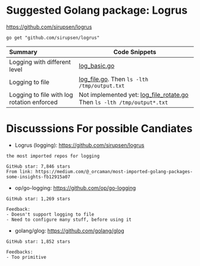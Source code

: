 # Suggested Golang package: Logrus
https://github.com/sirupsen/logrus

```
go get "github.com/sirupsen/logrus"
```

| Summary      | Code Snippets|
|:------------|-------------|
| Logging with different level | [log_basic.go](log_basic.go) |
| Logging to file | [log_file.go](log_file.go). Then `ls -lth /tmp/output.txt` |
| Logging to file with log rotation enforced | Not implemented yet: [log_file_rotate.go](log_file_rotate.go) Then `ls -lth /tmp/output*.txt` |


# Discusssions For possible Candiates

- Logrus (logging): https://github.com/sirupsen/logrus

```
the most imported repos for logging

GitHub star: 7,846 stars
From link: https://medium.com/@_orcaman/most-imported-golang-packages-some-insights-fb12915a07
```

- op/go-logging: https://github.com/op/go-logging

```
GitHub star: 1,269 stars

Feedback:
- Doesn't support logging to file
- Need to configure many stuff, before using it
```

- golang/glog: https://github.com/golang/glog

```
GitHub star: 1,852 stars

Feedbacks:
- Too primitive
```
